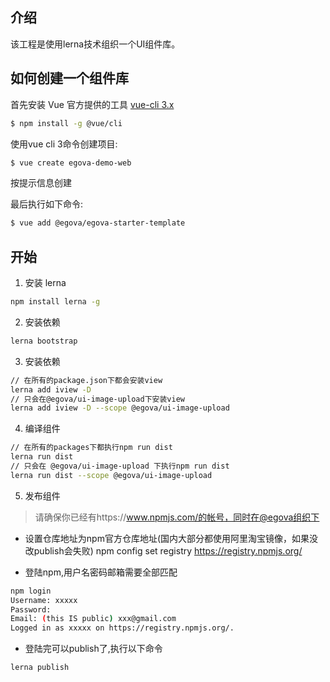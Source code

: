 
## 介绍

该工程是使用lerna技术组织一个UI组件库。

## 如何创建一个组件库

首先安装 Vue 官方提供的工具 [vue-cli 3.x](([https://github.com/vuejs/vue-cli](https://cli.vuejs.org/)))

``` bash
$ npm install -g @vue/cli
```

使用vue cli 3命令创建项目:

``` bash
$ vue create egova-demo-web
```

按提示信息创建

最后执行如下命令:

``` bash
$ vue add @egova/egova-starter-template
```

## 开始

1. 安装 lerna

```bash
npm install lerna -g
```

2. 安装依赖

```bash
lerna bootstrap
```

3. 安装依赖

```bash
// 在所有的package.json下都会安装view
lerna add iview -D  
// 只会在@egova/ui-image-upload下安装view
lerna add iview -D --scope @egova/ui-image-upload 
```

4. 编译组件

```bash
// 在所有的packages下都执行npm run dist 
lerna run dist
// 只会在 @egova/ui-image-upload 下执行npm run dist
lerna run dist --scope @egova/ui-image-upload
```

5. 发布组件

> 请确保你已经有https://www.npmjs.com/的帐号，同时在@egova组织下

* 设置仓库地址为npm官方仓库地址(国内大部分都使用阿里淘宝镜像，如果没改publish会失败)
npm config set registry https://registry.npmjs.org/

* 登陆npm,用户名密码邮箱需要全部匹配 

```bash
npm login
Username: xxxxx
Password:
Email: (this IS public) xxx@gmail.com
Logged in as xxxxx on https://registry.npmjs.org/.
```

* 登陆完可以publish了,执行以下命令
```
lerna publish
 ```